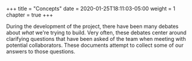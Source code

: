 +++
title = "Concepts"
date = 2020-01-25T18:11:03-05:00
weight = 1
chapter = true
+++

During the development of the project, there have been many debates about _what_
we're trying to build. Very often, these debates center around clarifying
questions that have been asked of the team when meeting with potential
collaborators. These documents attempt to collect some of our answers to those
questions.

